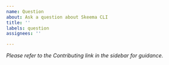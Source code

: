 ```yaml
---
name: Question
about: Ask a question about Skeema CLI
title: ''
labels: question
assignees: ''

---
```


*Please refer to the Contributing link in the sidebar for guidance.*

